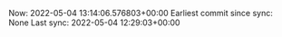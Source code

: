 Now: 2022-05-04 13:14:06.576803+00:00 Earliest commit since sync: None Last sync: 2022-05-04 12:29:03+00:00
